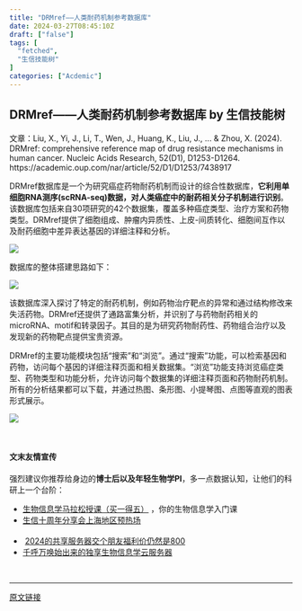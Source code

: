 ```yaml
---
title: "DRMref——人类耐药机制参考数据库"
date: 2024-03-27T08:45:10Z
draft: ["false"]
tags: [
  "fetched",
  "生信技能树"
]
categories: ["Acdemic"]
---
```

DRMref——人类耐药机制参考数据库 by 生信技能树
------
<div><section data-tool="mdnice编辑器" data-website="https://www.mdnice.com"><p data-tool="mdnice编辑器">文章：Liu, X., Yi, J., Li, T., Wen, J., Huang, K., Liu, J., ... &amp; Zhou, X. (2024). DRMref: comprehensive reference map of drug resistance mechanisms in human cancer. Nucleic Acids Research, 52(D1), D1253-D1264. https://academic.oup.com/nar/article/52/D1/D1253/7438917</p><p data-tool="mdnice编辑器"><span>DRMref数据库是一个为研究癌症药物耐药机制而设计的综合性数据库，<strong>它利用单细胞RNA测序(scRNA-seq)数据，对人类癌症中的耐药相关分子机制进行识别</strong>。</span><span>该数据库包括来自30项研究的42个数据集，覆盖多种癌症类型、治疗方案和药物类型。DRMref提供了细胞组成、肿瘤内异质性、上皮-间质转化、细胞间互作以及耐药细胞中差异表达基因的详细注释和分析。</span></p><p data-tool="mdnice编辑器"><img data-imgfileid="100045116" data-ratio="0.8" data-src="https://mmbiz.qpic.cn/mmbiz_jpg/cZNhZQ6j4wwKEc44BzDviabMP7pauCeozuFqS0DKiaauRvrv6ZkkOuOulcDgMh2AMCR7uFvlqTAgqJbkcEQdvkHA/640?wx_fmt=jpeg&amp;from=appmsg" data-type="jpeg" data-w="1080" src="https://mmbiz.qpic.cn/mmbiz_jpg/cZNhZQ6j4wwKEc44BzDviabMP7pauCeozuFqS0DKiaauRvrv6ZkkOuOulcDgMh2AMCR7uFvlqTAgqJbkcEQdvkHA/640?wx_fmt=jpeg&amp;from=appmsg"></p><p data-tool="mdnice编辑器">数据库的整体搭建思路如下：</p><p data-tool="mdnice编辑器"><img data-imgfileid="100045117" data-ratio="0.7694444444444445" data-src="https://mmbiz.qpic.cn/mmbiz_jpg/cZNhZQ6j4wwKEc44BzDviabMP7pauCeozODsN8CQVP4Agojnwcjdsg9tJBaCGibV5ZGXzWvcrsHZuz9icW0GUhNmg/640?wx_fmt=jpeg&amp;from=appmsg" data-type="jpeg" data-w="1080" src="https://mmbiz.qpic.cn/mmbiz_jpg/cZNhZQ6j4wwKEc44BzDviabMP7pauCeozODsN8CQVP4Agojnwcjdsg9tJBaCGibV5ZGXzWvcrsHZuz9icW0GUhNmg/640?wx_fmt=jpeg&amp;from=appmsg"></p><p data-tool="mdnice编辑器">该数据库深入探讨了特定的耐药机制，例如药物治疗靶点的异常和通过结构修改来失活药物。DRMref还提供了通路富集分析，并识别了与药物耐药相关的microRNA、motif和转录因子。其目的是为研究药物耐药性、药物组合治疗以及发现新的药物靶点提供宝贵资源。</p><p data-tool="mdnice编辑器">DRMref的主要功能模块包括“搜索”和“浏览”。通过“搜索”功能，可以检索基因和药物，访问每个基因的详细注释页面和相关数据集。“浏览”功能支持浏览癌症类型、药物类型和功能分析，允许访问每个数据集的详细注释页面和药物耐药机制。所有的分析结果都可以下载，并通过热图、条形图、小提琴图、点图等直观的图表形式展示。</p><p><img data-imgfileid="100045119" data-ratio="0.6611111111111111" data-s="300,640" data-src="https://mmbiz.qpic.cn/mmbiz_jpg/cZNhZQ6j4wwKEc44BzDviabMP7pauCeozEjWqxn1Lz3y2ZKGj0ZeWB5b7Fb0BPdf4Z9NcXcRoIf2SjCjjhXWvyw/640?wx_fmt=jpeg&amp;from=appmsg" data-type="jpeg" data-w="1080" src="https://mmbiz.qpic.cn/mmbiz_jpg/cZNhZQ6j4wwKEc44BzDviabMP7pauCeozEjWqxn1Lz3y2ZKGj0ZeWB5b7Fb0BPdf4Z9NcXcRoIf2SjCjjhXWvyw/640?wx_fmt=jpeg&amp;from=appmsg"></p><p><br></p></section><h4 data-tool="mdnice编辑器">文末友情宣传</h4><p data-tool="mdnice编辑器">强烈建议你推荐给身边的<strong>博士后以及年轻生物学PI</strong>，多一点数据认知，让他们的科研上一个台阶：</p><ul data-tool="mdnice编辑器"><li><section><a target="_blank" href="http://mp.weixin.qq.com/s?__biz=MzAxMDkxODM1Ng==&amp;mid=2247529099&amp;idx=1&amp;sn=fe3be2d43a6284a36c15625c23dc9a3e&amp;chksm=9b4b3230ac3cbb26b875bd0a294f24dfbd41a2b59996fbfe79087330d267c4ec70882683c3bd&amp;scene=21#wechat_redirect" textvalue="生物信息学马拉松授课（买一得‍五）" linktype="text" imgurl="" imgdata="null" data-itemshowtype="0" tab="innerlink" data-linktype="2">生物信息学马拉松授课（买一得五）</a> ，你的生物信息学入门课</section></li><li><section><a target="_blank" href="http://mp.weixin.qq.com/s?__biz=MzAxMDkxODM1Ng==&amp;mid=2247528924&amp;idx=1&amp;sn=d5d3e68e67b8000b322a4fef6b683bc2&amp;chksm=9b4b3167ac3cb871527c6f2b2d141404fbe49021b54656cb3d45eeb0f7dfca2bdc6fa759601c&amp;scene=21#wechat_redirect" textvalue="生信十周年分享会上海地区预热场" linktype="text" imgurl="" imgdata="null" data-itemshowtype="0" tab="innerlink" data-linktype="2" hasload="1">生信十周年分享会上海地区预热场</a><br></section><section><br></section></li><li><section> <a target="_blank" href="http://mp.weixin.qq.com/s?__biz=MzAxMDkxODM1Ng==&amp;mid=2247528363&amp;idx=1&amp;sn=5e02f3e9b2e148191e23ebc2c0d780e7&amp;chksm=9b4b2f10ac3ca606c1c4bac8cf112bb9b0f18e3c4262f5f2b8c0dba3bfedf2ba201507247005&amp;scene=21#wechat_redirect" textvalue="2024的共享服务器交个朋友福利价仍然是800" linktype="text" imgurl="" imgdata="null" data-itemshowtype="0" tab="innerlink" data-linktype="2" hasload="1">2024的共享服务器交个朋友福利价仍然是800</a></section></li><li><section><a target="_blank" href="http://mp.weixin.qq.com/s?__biz=MzAxMDkxODM1Ng==&amp;mid=2247519765&amp;idx=1&amp;sn=ce5a8c8182f854c88043059f8c2cb9ff&amp;chksm=9b4bceaeac3c47b88c19941d43dbb1401f3a92206481a0afc41159927868199643f795d62a7e&amp;scene=21#wechat_redirect" textvalue="千呼万唤始出来的独享生物信息学云服务器" linktype="text" imgurl="" imgdata="null" data-itemshowtype="0" tab="innerlink" data-linktype="2" hasload="1">千呼万唤始出来的独享生物信息学云服务器</a></section></li></ul><p><br></p><p><mp-style-type data-value="3"></mp-style-type></p></div>  
<hr>
<a href="https://mp.weixin.qq.com/s/B-wher2Jh4WTJvtBkoVRgw",target="_blank" rel="noopener noreferrer">原文链接</a>
